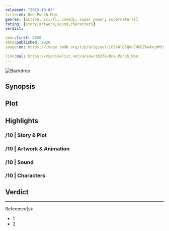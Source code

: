 ```yaml
---
released: "2015-10-05"
title:en: One Punch Man
genres: [action, sci-fi, comedy, super power, supernatural]
rating: [story,artwork,sound,characters]
verdict:

seen:first: 2020
date:published: 2020
image:en: https://image.tmdb.org/t/p/original/iE3s0lG5QVdEHOEZnoAxjmMtvne.jpg

link:mal: https://myanimelist.net/anime/30276/One_Punch_Man
---
```


![Backdrop]()

## Synopsis

## Plot

## Highlights

### /10 | Story & Plot

### /10 | Artwork & Animation

### /10 | Sound

### /10 | Characters

## Verdict

<!-- SPOILERS -->

<!-- CLOSING -->

---
Reference(s):

- 1
- 2
